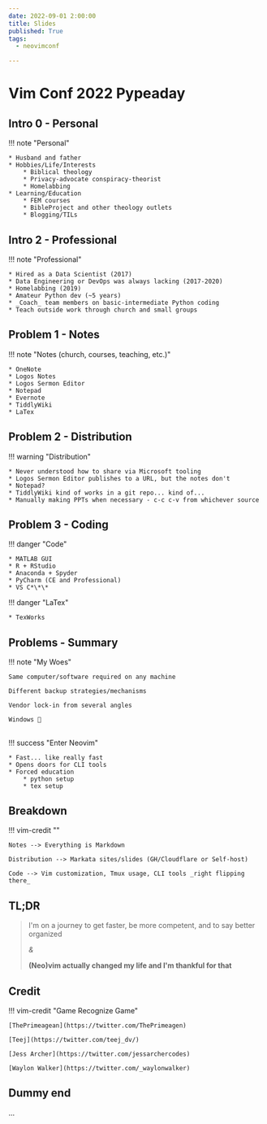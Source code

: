 ```yaml
---
date: 2022-09-01 2:00:00
title: Slides
published: True
tags:
  - neovimconf

---
```


# Vim Conf 2022 Pypeaday

## Intro 0 - Personal

!!! note "Personal"

    * Husband and father
    * Hobbies/Life/Interests
        * Biblical theology
        * Privacy-advocate conspiracy-theorist
        * Homelabbing
    * Learning/Education
        * FEM courses
        * BibleProject and other theology outlets
        * Blogging/TILs

## Intro 2 - Professional

!!! note "Professional"

    * Hired as a Data Scientist (2017)
    * Data Engineering or DevOps was always lacking (2017-2020)
    * Homelabbing (2019)
    * Amateur Python dev (~5 years)
    * _Coach_ team members on basic-intermediate Python coding
    * Teach outside work through church and small groups

## Problem 1 - Notes

<!-- * Notes (church, courses, teaching, etc.) -->
!!! note "Notes (church, courses, teaching, etc.)"

    * OneNote
    * Logos Notes
    * Logos Sermon Editor
    * Notepad
    * Evernote
    * TiddlyWiki
    * LaTex

## Problem 2 - Distribution
<!-- * Distribution -->
!!! warning "Distribution"

    * Never understood how to share via Microsoft tooling
    * Logos Sermon Editor publishes to a URL, but the notes don't
    * Notepad?
    * TiddlyWiki kind of works in a git repo... kind of...
    * Manually making PPTs when necessary - c-c c-v from whichever source

## Problem 3 - Coding
<!-- * Code -->
!!! danger "Code"

    * MATLAB GUI
    * R + RStudio
    * Anaconda + Spyder
    * PyCharm (CE and Professional)
    * VS C*\*\*

!!! danger "LaTex"

    * TexWorks

## Problems - Summary

!!! note "My Woes"

    Same computer/software required on any machine

    Different backup strategies/mechanisms

    Vendor lock-in from several angles

    Windows 🤢

## 

!!! success "Enter Neovim"

    * Fast... like really fast
    * Opens doors for CLI tools
    * Forced education
        * python setup
        * tex setup

## Breakdown

!!! vim-credit ""

    Notes --> Everything is Markdown

    Distribution --> Markata sites/slides (GH/Cloudflare or Self-host)

    Code --> Vim customization, Tmux usage, CLI tools _right flipping there_


## TL;DR

>I'm on a journey to get faster, be more competent, and to say better organized
>
>*&*
>
>__(Neo)vim actually changed my life and I'm thankful for that__


## Credit

!!! vim-credit "Game Recognize Game"

    [ThePrimeagean](https://twitter.com/ThePrimeagen)

    [Teej](https://twitter.com/teej_dv/)

    [Jess Archer](https://twitter.com/jessarchercodes)

    [Waylon Walker](https://twitter.com/_waylonwalker)

## Dummy end
...
